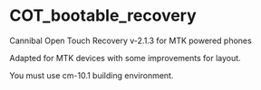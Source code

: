 COT_bootable_recovery
=====================

Cannibal Open Touch Recovery v-2.1.3 for MTK powered phones

Adapted for MTK devices with some improvements for layout.

You must use cm-10.1 building environment.
